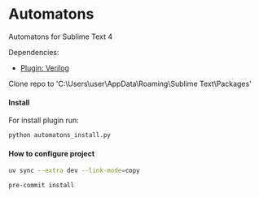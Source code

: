 # Automatons
Automatons for Sublime Text 4

Dependencies:
 - [Plugin: Verilog](https://packagecontrol.io/packages/Verilog)

Clone repo to 'C:\Users\user\AppData\Roaming\Sublime Text\Packages'

#### Install

For install plugin run:

```bash
python automatons_install.py
```

#### How to configure project

```bash
uv sync --extra dev --link-mode=copy
```
```bash
pre-commit install
```
